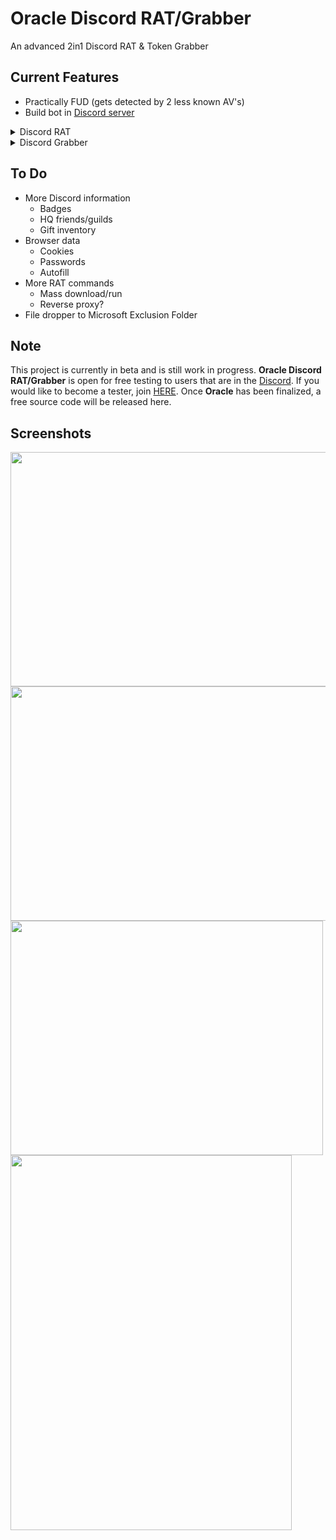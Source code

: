 # Oracle Discord RAT/Grabber
An advanced 2in1 Discord RAT & Token Grabber

## Current Features
- Practically FUD (gets detected by 2 less known AV's)
- Build bot in [Discord server](https://discord.gg/aXkpTTWB)
<details>
    <summary>Discord RAT</summary>
    <ul>
        <br>
        <li>Controlled using victim's PC name (unlike other RATs which relies on a channel per victim)</li>
        <li>System information
        <li>Screenshot
        <li>Download additional files
        <li>Run a file (exe, py etc.) using it's directory
        <li>Execute shell commands
        <li>Grabs Discord tokens
        <li>Crypto Clipper (BTC, ETH, LTC, XMR and more)
        <li>Anti-VM
        <li>Anti-Debug
        <li>Startup using Registry
        <li>Self hide
    <ul>
</details>
<details>
    <summary>Discord Grabber</summary>
    <ul>
          <br>
          <li>Token</li>
          <li>Email
          <li>Phone number
          <li>IP address
          <li>2FA status
          <li>Nitro
          <li>Billing/Payment
          <li>Crypto Clipper (BTC, ETH, LTC, XMR and more)
          <li>Anti-VM
          <li>Anti-Debug
          <li>Startup using Registry
          <li>Self hide
    <ul>
</details>

## To Do
- More Discord information
    - Badges 
    - HQ friends/guilds 
    - Gift inventory 
- Browser data
    - Cookies 
    - Passwords 
    - Autofill 
- More RAT commands
    - Mass download/run 
    - Reverse proxy? 
- File dropper to Microsoft Exclusion Folder 


## Note
This project is currently in beta and is still work in progress. **Oracle Discord RAT/Grabber** is open for free testing to users that are in the [Discord](https://discord.gg/aXkpTTWB). If you would like to become a tester, join [HERE](https://discord.gg/aXkpTTWB). Once **Oracle** has been finalized, a free source code will be released here.

## Screenshots
<img src="https://user-images.githubusercontent.com/105528405/210776847-d6ffc282-9c16-4213-a7fc-b355b20142e0.png" width="650" height="375">
<img src="https://user-images.githubusercontent.com/105528405/210774850-7d717c4b-c571-43ae-a364-cd4c30827b1f.png" width="750" height="375">
<img src="https://user-images.githubusercontent.com/105528405/210776872-ce4badbf-9fe5-4953-86b2-05e5ed934514.png" width="500" height="375">
<img src="https://user-images.githubusercontent.com/105528405/210781057-7af3bdbe-357b-456d-9d31-9670db4fb27f.png" width="450" height="600">

